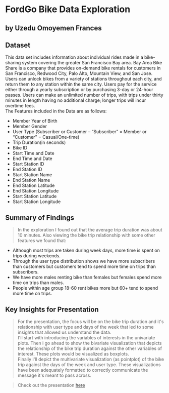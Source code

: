 # FordGo Bike Data Exploration
## by Uzedu Omoyemen Frances


## Dataset
This data set includes information about individual rides made in a bike-sharing system covering the greater San Francisco Bay area.
Bay Area Bike Share is a company that provides on-demand bike rentals for customers in San Francisco, Redwood City, Palo Alto, Mountain View, and San Jose. Users can unlock bikes from a variety of stations throughout each city, and return them to any station within the same city. Users pay for the service either through a yearly subscription or by purchasing 3-day or 24-hour passes. Users can make an unlimited number of trips, with trips under thirty minutes in length having no additional charge; longer trips will incur overtime fees.
</br> The Features included in the Data are as follows:
- Member Year of Birth
- Member Gender
- User Type (Subscriber or Customer – “Subscriber” = Member or “Customer” = Casual/One-time)
- Trip Duration(in seconds)
- Bike ID
- Start Time and Date
- End Time and Date
- Start Station ID
- End Station ID
- Start Station Name
- End Station Name
- End Station Latitude
- End Station Longitude
- Start Station Latitude
- Start Station Longitude


## Summary of Findings

> In the exploration I found out that the average trip duration was about 10 minutes. Also viewing the bike trip relationship with some other features we found that:
- Although most trips are taken during week days, more time is spent on trips during weekends.
- Through the user type distribution  shows we have more subscribers than customers but customers tend to spend more time on trips than subscribers.
- We have more males renting bike than females but females spend more time on trips than males.
- People within age group 18-60 rent bikes more but 60+ tend to spend more time on trips.

## Key Insights for Presentation

> For the presentation, the focus will be on the bike trip duration and it's relationship with user type and days of the week that led to some insights that allowed us understand the data.
</br> I'll start with introducing the variables of interests in the univariate plots. Then i go ahead to show the bivariate visualization that depicts the relationship of the bike trip duration against the other variables of interest. These plots would be visualized as boxplots.
</br> Finally I'll depict the multivariate visualization (as pointplot) of the bike trip against the days of the week and user type. These visualizations have been adequately formatted to correctly communicate the message it's meant to pass across.

> Check out the presentation [here](https://github.com/BrownEyes01/Ford-GoBike-System-Data-Exploration/blob/main/Ford_Go_Bike_Presentation_Slide.ipynb)
